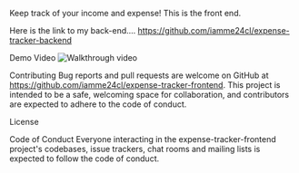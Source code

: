 Keep track of your income and expense!
This is the front end.

Here is the link to my back-end....
https://github.com/iamme24cl/expense-tracker-backend


Demo Video ![Walkthrough video](https://youtu.be/id_dLnYas-U)


Contributing Bug reports and pull requests are welcome on GitHub at https://github.com/iamme24cl/expense-tracker-frontend. This project is intended to be a safe, welcoming space for collaboration, and contributors are expected to adhere to the code of conduct.

License


Code of Conduct
Everyone interacting in the expense-tracker-frontend project's codebases, issue trackers, chat rooms and mailing lists is expected to follow the code of conduct.